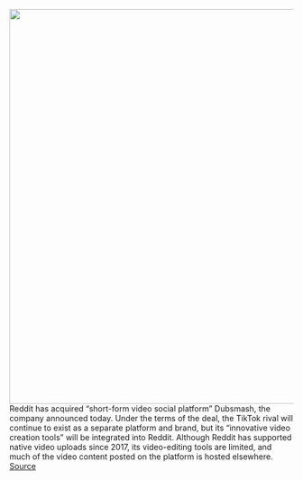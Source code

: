<img src='https://cdn.vox-cdn.com/thumbor/xnxfoo_6hGoD8CIMX6IiHadDv4Y=/0x0:1200x580/1200x800/filters:focal(504x194:696x386)/cdn.vox-cdn.com/uploads/chorus_image/image/68508431/rd_banner.0.png' width='700px' /><br/>
Reddit has acquired “short-form video social platform” Dubsmash, the company announced today. Under the terms of the deal, the TikTok rival will continue to exist as a separate platform and brand, but its “innovative video creation tools” will be integrated into Reddit. Although Reddit has supported native video uploads since 2017, its video-editing tools are limited, and much of the video content posted on the platform is hosted elsewhere.
<a href='https://www.theverge.com/2020/12/14/22173774/reddit-acquires-dubsmash-tiktok-rival-short-form-video-tools'> Source <a/>